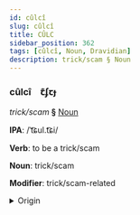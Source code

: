 ```yaml
---
id: cûlcî
slug: cûlcî
title: CÛLC
sidebar_position: 362
tags: [cûlcî, Noun, Dravidian]
description: trick/scam § Noun
---
```


### cûlcî&emsp;<span kind="abugida">ꞇ͊ʄꞇɟ</span>

*trick/scam* **§** [Noun](../../tags/Noun)

**IPA**: /ˈt͡ɕul.t͡ɕi/

**Verb**: to be a trick/scam

**Noun**: trick/scam

**Modifier**: trick/scam-related

<details>
    <summary>Origin</summary>
    Tamil சூழ்ச்சி cūḻcci /t͡ʃuːlt͡ʃːi/<br/>
    <em>Dravidian Language Family</em>
</details>